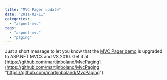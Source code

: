 ```yaml
---
title: "MVC Pager update"
date: "2011-02-11"
categories: 
  - "aspnet-mvc"
tags: 
  - "aspnet-mvc"
  - "paging"
---
```


Just a short message to let you know that the [MVC Pager demo](https://blogs.taiga.nl/martijn/2008/08/27/paging-with-aspnet-mvc/) is upgraded to ASP.NET MVC3 and VS 2010. Get it at [https://github.com/martijnboland/MvcPaging](https://github.com/martijnboland/MvcPaging "https://github.com/martijnboland/MvcPaging").
